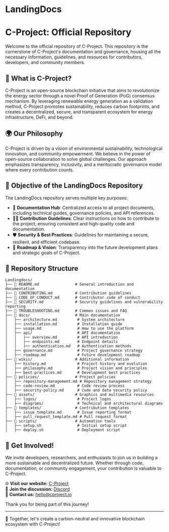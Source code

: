 # LandingDocs

# C-Project: Official Repository

Welcome to the official repository of C-Project. This repository is the cornerstone of C-Project's documentation and governance, housing all the necessary information, guidelines, and resources for contributors, developers, and community members.

## 🧬 What is C-Project?
C-Project is an open-source blockchain initiative that aims to revolutionize the energy sector through a novel Proof of Generation (PoG) consensus mechanism. By leveraging renewable energy generation as a validation method, C-Project promotes sustainability, reduces carbon footprints, and creates a decentralized, secure, and transparent ecosystem for energy infrastructure, DeFi, and beyond.

## 🌍 Our Philosophy
C-Project is driven by a vision of environmental sustainability, technological innovation, and community empowerment. We believe in the power of open-source collaboration to solve global challenges. Our approach emphasizes transparency, inclusivity, and a meritocratic governance model where every contribution counts.

## 🎯 Objective of the LandingDocs Repository
The LandingDocs repository serves multiple key purposes:
- 📑 **Documentation Hub**: Centralized access to all project documents, including technical guides, governance policies, and API references.
- 👨‍💻 **Contribution Guidelines**: Clear instructions on how to contribute to the project, ensuring consistent and high-quality code and documentation.
- 🛡️ **Security & Best Practices**: Guidelines for maintaining a secure, resilient, and efficient codebase.
- 🚀 **Roadmap & Vision**: Transparency into the future development plans and strategic goals of C-Project.

## 📂 Repository Structure
```
Landingdocs/
├── 📜 README.md                # General introduction and documentation
├── 📜 CONTRIBUTING.md          # Contribution guidelines
├── 📜 CODE_OF_CONDUCT.md       # Contributor code of conduct
├── 📜 SECURITY.md              # Security guidelines and vulnerability reporting
├── 📜 TROUBLESHOOTING.md       # Common issues and FAQ
├── 📁 docs/                    # Main documentation
│   ├── architecture.md         # System architecture
│   ├── installation.md         # Installation guide
│   ├── usage.md                # How to use the platform
│   ├── api/                    # API documentation
│   │   ├── overview.md         # API introduction
│   │   ├── endpoints.md        # Endpoint details
│   │   ├── authentication.md   # Authentication methods
│   ├── governance.md           # Project governance strategy
│   ├── roadmap.md              # Future development roadmap
├── 📁 wikis/                   # Additional information
│   ├── history.md              # Project history and evolution
│   ├── philosophy.md           # Project vision and principles
│   ├── best-practices.md       # Development best practices
├── 📁 policies/                # Project policies
│   ├── repository-management.md # Repository management strategy
│   ├── code-review.md          # Code review process
│   ├── security-policy.md      # Code and data security policy
├── 📁 assets/                  # Graphics and multimedia resources
│   ├── logos/                  # Project logos
│   ├── diagrams/               # Technical and architectural diagrams
├── 📁 templates/               # Contribution templates
│   ├── issue_template.md       # Issue reporting format
│   ├── pull_request_template.md # Pull request format
├── 📁 scripts/                 # Automation tools
│   ├── setup.sh                # Initial setup script
│   ├── deploy.sh               # Deployment script
```

## 🤝 Get Involved!
We invite developers, researchers, and enthusiasts to join us in building a more sustainable and decentralized future. Whether through code, documentation, or community engagement, your contribution is valuable to C-Project.

🌐 **Visit our website:** [C-Project](https://c-project.io)  
💬 **Join the discussion:** [Discord](https://discord.gg/c-project)  
📧 **Contact us:** hello@cproject.io

Thank you for being part of this journey!

---
🚀 Together, let's create a carbon-neutral and innovative blockchain ecosystem with C-Project!


